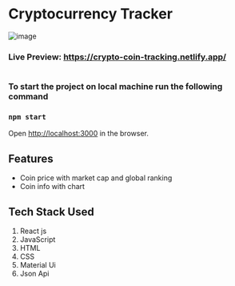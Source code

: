 # Cryptocurrency Tracker
![image](https://user-images.githubusercontent.com/31257235/169805529-a8dbc6c2-1ee4-4dda-868f-421882132ad9.png)
### Live Preview: https://crypto-coin-tracking.netlify.app/

#

###  To start the project on local machine run the following command 
### `npm start`

Open [http://localhost:3000](http://localhost:3000) in the browser.
## Features
   * Coin price with market cap and global ranking
   * Coin info with chart

## Tech Stack Used
   1. React js
   2. JavaScript
   3. HTML
   4. CSS
   5. Material Ui
   6. Json Api
   
